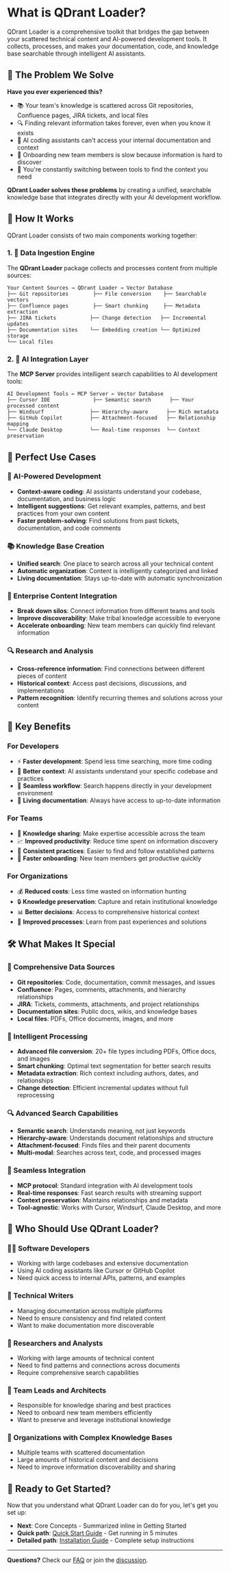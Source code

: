# What is QDrant Loader?

QDrant Loader is a comprehensive toolkit that bridges the gap between your scattered technical content and AI-powered development tools. It collects, processes, and makes your documentation, code, and knowledge base searchable through intelligent AI assistants.

## 🎯 The Problem We Solve

**Have you ever experienced this?**

- 📚 Your team's knowledge is scattered across Git repositories, Confluence pages, JIRA tickets, and local files
- 🔍 Finding relevant information takes forever, even when you know it exists
- 🤖 AI coding assistants can't access your internal documentation and context
- 📝 Onboarding new team members is slow because information is hard to discover
- 🔄 You're constantly switching between tools to find the context you need

**QDrant Loader solves these problems** by creating a unified, searchable knowledge base that integrates directly with your AI development workflow.

## 🚀 How It Works

QDrant Loader consists of two main components working together:

### 1. 🔄 Data Ingestion Engine

The **QDrant Loader** package collects and processes content from multiple sources:

```text
Your Content Sources → QDrant Loader → Vector Database
├── Git repositories        ├── File conversion    ├── Searchable vectors
├── Confluence pages        ├── Smart chunking     ├── Metadata extraction  
├── JIRA tickets           ├── Change detection   ├── Incremental updates
├── Documentation sites    └── Embedding creation └── Optimized storage
└── Local files
```

### 2. 🔌 AI Integration Layer

The **MCP Server** provides intelligent search capabilities to AI development tools:

```text
AI Development Tools ← MCP Server ← Vector Database
├── Cursor IDE              ├── Semantic search      ├── Your processed content
├── Windsurf               ├── Hierarchy-aware      ├── Rich metadata
├── GitHub Copilot         ├── Attachment-focused   ├── Relationship mapping
└── Claude Desktop         └── Real-time responses  └── Context preservation
```

## 🎯 Perfect Use Cases

### 🤖 AI-Powered Development

- **Context-aware coding**: AI assistants understand your codebase, documentation, and business logic
- **Intelligent suggestions**: Get relevant examples, patterns, and best practices from your own content
- **Faster problem-solving**: Find solutions from past tickets, documentation, and code comments

### 📚 Knowledge Base Creation

- **Unified search**: One place to search across all your technical content
- **Automatic organization**: Content is intelligently categorized and linked
- **Living documentation**: Stays up-to-date with automatic synchronization

### 🏢 Enterprise Content Integration

- **Break down silos**: Connect information from different teams and tools
- **Improve discoverability**: Make tribal knowledge accessible to everyone
- **Accelerate onboarding**: New team members can quickly find relevant information

### 🔍 Research and Analysis

- **Cross-reference information**: Find connections between different pieces of content
- **Historical context**: Access past decisions, discussions, and implementations
- **Pattern recognition**: Identify recurring themes and solutions across your content

## 🌟 Key Benefits

### For Developers

- ⚡ **Faster development**: Spend less time searching, more time coding
- 🧠 **Better context**: AI assistants understand your specific codebase and practices
- 🔄 **Seamless workflow**: Search happens directly in your development environment
- 📖 **Living documentation**: Always have access to up-to-date information

### For Teams

- 🤝 **Knowledge sharing**: Make expertise accessible across the team
- 📈 **Improved productivity**: Reduce time spent on information discovery
- 🎯 **Consistent practices**: Easier to find and follow established patterns
- 🚀 **Faster onboarding**: New team members get productive quickly

### For Organizations

- 💰 **Reduced costs**: Less time wasted on information hunting
- 🔒 **Knowledge preservation**: Capture and retain institutional knowledge
- 📊 **Better decisions**: Access to comprehensive historical context
- 🔄 **Improved processes**: Learn from past experiences and solutions

## 🛠️ What Makes It Special

### 🔄 Comprehensive Data Sources

- **Git repositories**: Code, documentation, commit messages, and issues
- **Confluence**: Pages, comments, attachments, and hierarchy relationships
- **JIRA**: Tickets, comments, attachments, and project relationships
- **Documentation sites**: Public docs, wikis, and knowledge bases
- **Local files**: PDFs, Office documents, images, and more

### 🧠 Intelligent Processing

- **Advanced file conversion**: 20+ file types including PDFs, Office docs, and images
- **Smart chunking**: Optimal text segmentation for better search results
- **Metadata extraction**: Rich context including authors, dates, and relationships
- **Change detection**: Efficient incremental updates without full reprocessing

### 🔍 Advanced Search Capabilities

- **Semantic search**: Understands meaning, not just keywords
- **Hierarchy-aware**: Understands document relationships and structure
- **Attachment-focused**: Finds files and their parent documents
- **Multi-modal**: Searches across text, code, and processed images

### 🔌 Seamless Integration

- **MCP protocol**: Standard integration with AI development tools
- **Real-time responses**: Fast search results with streaming support
- **Context preservation**: Maintains relationships and metadata
- **Tool-agnostic**: Works with Cursor, Windsurf, Claude Desktop, and more

## 🎯 Who Should Use QDrant Loader?

### 👨‍💻 Software Developers

- Working with large codebases and extensive documentation
- Using AI coding assistants like Cursor or GitHub Copilot
- Need quick access to internal APIs, patterns, and examples

### 📝 Technical Writers

- Managing documentation across multiple platforms
- Need to ensure consistency and find related content
- Want to make documentation more discoverable

### 🔬 Researchers and Analysts

- Working with large amounts of technical content
- Need to find patterns and connections across documents
- Require comprehensive search capabilities

### 👥 Team Leads and Architects

- Responsible for knowledge sharing and best practices
- Need to onboard new team members efficiently
- Want to preserve and leverage institutional knowledge

### 🏢 Organizations with Complex Knowledge Bases

- Multiple teams with scattered documentation
- Large amounts of historical content and decisions
- Need to improve information discoverability and sharing

## 🚀 Ready to Get Started?

Now that you understand what QDrant Loader can do for you, let's get you set up:

- **Next**: Core Concepts - Summarized inline in Getting Started
- **Quick path**: [Quick Start Guide](./quick-start.md) - Get running in 5 minutes
- **Detailed path**: [Installation Guide](./installation.md) - Complete setup instructions

---

**Questions?** Check our [FAQ](../users/troubleshooting/common-issues.md) or join the [discussion](https://github.com/martin-papy/qdrant-loader/discussions).
